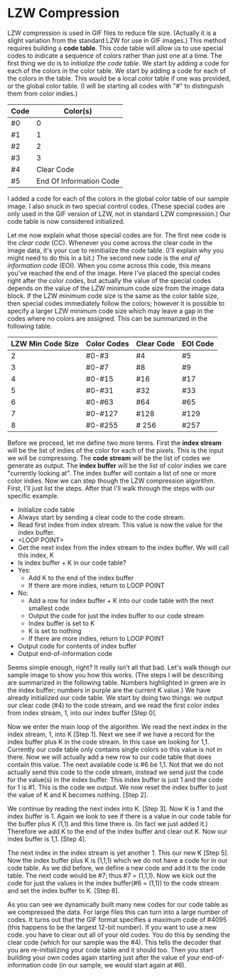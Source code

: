 # LZW Compression

LZW compression is used in GIF files to reduce file size. (Actually it is a slight variation from the standard LZW for use in GIF images.) This method requires building a __code table__. This code table will allow us to use special codes to indicate a sequence of colors rather than just one at a time. The first thing we do is to _initialize the code table_. We start by adding a code for each of the colors in the color table. We start by adding a code for each of the colors in the table. This would be a local color table if one was provided, or the global color table. (I will be starting all codes with "#" to distinguish them from color indies.)

| Code | Color(s) |
|---|---|
| #0 | 0 |
| #1 | 1 |
| #2 | 2 |
| #3 | 3 |
| #4 | Clear Code |
| #5 | End Of Information Code |

I added a code for each of the colors in the global color table of our sample image. I also snuck in two special control codes. (These special codes are only used in the GIF version of LZW, not in standard LZW compression.) Our code table is now considered initialized.

Let me now explain what those special codes are for. The first new code is the _clear code_ (CC). Whenever you come across the clear code in the image data, it's your cue to reinitialize the code table. (I'll explain why you might need to do this in a bit.) The second new code is the _end of information code_ (EOI). When you come across this code, this means you've reached the end of the image. Here I've placed the special codes right after the color codes, but actually the value of the special codes depends on the value of the LZW minimum code size from the image data block. If the LZW minimum code size is the same as the color table size, then special codes immediately follow the colors; however it is possible to specify a larger LZW minimum code size which may leave a gap in the codes where no colors are assigned. This can be summarized in the following table.

| LZW Min Code Size | Color Codes | Clear Code | EOI Code |
|-------------------|-------------|------------|----------|
| 2 | #0-#3 | #4 | #5 |
| 3 | #0-#7 | #8 | #9 |
| 4 | #0-#15 | #16 | #17 |
| 5 | #0-#31 | #32 | #33 |
| 6 | #0-#63 | #64 | #65 |
| 7 | #0-#127 | #128 | #129 |
| 8 | #0-#255 | # 256 | #257 |

Before we proceed, let me define two more terms. First the __index stream__ will be the list of indies of the color for each of the pixels. This is the input we will be compressing. The __code stream__ will be the list of codes we generate as output. The __index buffer__ will be the list of color indies we care "currently looking at". The index buffer will contain a list of one or more color indies. Now we can step though the LZW compression algorithm. First, I'll just list the steps. After that I'll walk through the steps with our specific example.

- Initialize code table
- Always start by sending a clear code to the code stream.
- Read first index from index stream. This value is now the value for the index buffer.
- &lt;LOOP POINT&gt;
- Get the next index from the index stream to the index buffer. We will call this index, K
- Is index buffer + K in our code table?
- Yes:
    - Add K to the end of the index buffer
    - If there are more indies, return to LOOP POINT
- No:
    - Add a row for index buffer + K into our code table with the next smallest code
    - Output the code for just the index buffer to our code stream
    - Index buffer is set to K
    - K is set to nothing
    - If there are more indies, return to LOOP POINT
- Output code for contents of index buffer
- Output end-of-information code

Seems simple enough, right? It really isn't all that bad. Let's walk though our sample image to show you how this works. (The steps I will be describing are summarized in the following table. Numbers highlighted in green are in the index buffer; numbers in purple are the current K value.) We have already initialized our code table. We start by doing two things: we output our clear code (#4) to the code stream, and we read the first color index from index stream, 1, into our index buffer [Step 0].

Now we enter the main loop of the algorithm. We read the next index in the index stream, 1, into K [Step 1]. Next we see if we have a record for the index buffer plus K in the code stream. In this case we looking for 1,1. Currently our code table only contains single colors so this value is not in there. Now we will actually add a new row to our code table that does contain this value. The next available code is #6 be 1,1. Not that we do not actually send this code to the code stream, instead we send just the code for the value(s) in the index buffer. This index buffer is just 1 and the code for 1 is #1. This is the code we output. We now reset the index buffer to just the value of K and K becomes nothing. [Step 2].

We continue by reading the next index into K. [Step 3]. Now K is 1 and the index buffer is 1. Again we look to see if there is a value in our code table for the buffer plus K (1,1) and this time there is. (In fact we just added it.) Therefore we add K to the end of the index buffer and clear out K. Now our index buffer is 1,1. [Step 4].

The next index in the index stream is yet another  1. This our new K [Step 5]. Now the index buffer plus K is (1,1,1) which we do not have a code for in our code table. As we did before, we define a new code and add it to the code table. The next code would be #7; thus #7 = (1,1,1). Now we kick out the code for just the values in the index buffer(#6 = (1,1)) to the code stream and set the index buffer to K. [Step 6].

As you can see we dynamically built many new codes for our code table as we compressed the data. For large files this can turn into a large number of codes. It turns out that the GIF format specifies a maximum code of #4095 (this happens to be the largest 12-bit number). If you want to use a new code. you have to clear out all of your old codes. You do this by sending the clear code (which for our sample was the #4). This tells the decoder that you are re-initializing  your code table and it should too. Then you start building your own codes again starting just after the value of your end-of-information code (in our sample, we would start again at #6).